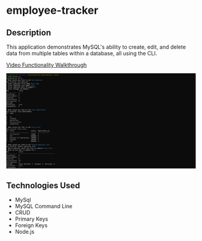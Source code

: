 # employee-tracker

## Description

This application demonstrates MySQL's ability to create, edit, and delete data from multiple tables within a database, all using the CLI. 

[Video Functionality Walkthrough](https://youtu.be/fml1u_09InM)

![Screenshot](./assets/1.png)

## Technologies Used
* MySql
* MySQL Command Line
* CRUD
* Primary Keys
* Foreign Keys
* Node.js
